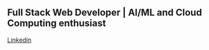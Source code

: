 ## Full Stack Web Developer | AI/ML and Cloud Computing enthusiast 


[Linkedin](https://www.linkedin.com/in/devkakeri06/)





<!---
dArccc/dArccc is a ✨ special ✨ repository because its `README.md` (this file) appears on your GitHub profile.
You can click the Preview link to take a look at your changes.
--->
